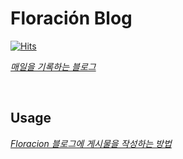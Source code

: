 # Floración Blog

[![Hits](https://hits.seeyoufarm.com/api/count/incr/badge.svg?url=https%3A%2F%2Ffloracion.github.io&count_bg=%2379C83D&title_bg=%23555555&icon=&icon_color=%23E7E7E7&title=hits&edge_flat=false)](https://hits.seeyoufarm.com)

*[매일을 기록하는 블로그](https://floracion.github.io/)*

<br/>

## Usage
*[Floracion 블로그에 게시물을 작성하는 방법](https://floracion.github.io/manual/2021/11/04/sangmin.html)*
